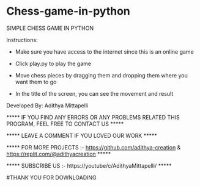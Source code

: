 # Chess-game-in-python
SIMPLE CHESS GAME IN PYTHON

Instructions:


* Make sure you have access to the internet since this is an online game

* Click play.py to play the game

* Move chess pieces by dragging them and dropping them where you want them to go
 
* In the title of the screen, you can see the movement and result


Developed By: Adithya Mittapelli


***** IF YOU FIND ANY ERRORS OR ANY PROBLEMS RELATED THIS PROGRAM, FEEL FREE TO CONTACT US *****  


***** LEAVE A COMMENT IF YOU LOVED OUR WORK *****


***** FOR MORE PROJECTS :- https://github.com/adithya-creation & https://replit.com/@adithyacreation *****


***** SUBSCRIBE US :- https://youtube/c/AdithyaMittapelli/ *****


#THANK YOU FOR DOWNLOADING
